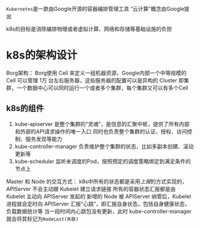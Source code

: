 `Kubernetes`是一款由Google开源的容器编排管理工具
“云计算”概念由Google提出

k8s的目标是消除编排物理或者虚拟计算、网络和存储等基础设施的负担


# k8s的架构设计

Borg架构：
Borg使用 Cell 来定义一组机器资源，Google内部一个中等规模的 Cell 可以管理 1万 台左右服务器，这些服务器的配置可以是异构的
Cluster 即集群，一个数据中心可以同时运行一个或者多个集群，每个集群又可以有多个Cell

## k8s的组件
1. kube-apiserver
   是整个集群的“灵魂”，是信息的汇聚中枢，提供了所有内部和外部的API请求操作的唯一入口
   同时也负责整个集群的认证、授权、访问控制、服务发现等能力
2. kube-controller-manager
   负责维护整个集群的状态，比如多副本创建、滚动更新等
3. kube-scheduler
   监听未调度的Pod，按照预定的调度策略绑定到满足条件的节点上


Master 和 Node 的交互方式：
k8s中所有的状态都是采用*上报*的方式实现的，APIServer 不会主动跟 Kubelet 建立请求链接
所有的容器状态汇报都是由 Kubelet 主动向 APIServer 发起的
新增的 Node 被 APIServer 纳管后，Kubelet 进程就会定时向 APIServer 汇报“心跳”，即汇报自身状态，包括自身健康状态，负载数据统计等
当一段时间内心跳包没有更新，此时 kube-controller-manager 就会将其标记为`NodeLost(失联)`

